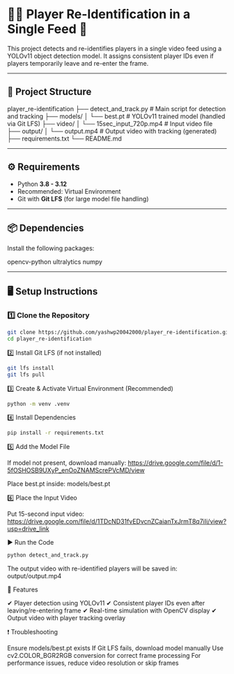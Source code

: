 # 🏃‍♂️ Player Re-Identification in a Single Feed 🎥

This project detects and re-identifies players in a single video feed using a YOLOv11 object detection model. It assigns consistent player IDs even if players temporarily leave and re-enter the frame.

---

## 📂 Project Structure

player_re-identification
├── detect_and_track.py # Main script for detection and tracking
├── models/
│ └── best.pt # YOLOv11 trained model (handled via Git LFS)
├── video/
│ └── 15sec_input_720p.mp4 # Input video file
├── output/
│ └── output.mp4 # Output video with tracking (generated)
├── requirements.txt
└── README.md


---

## ⚙️ Requirements

- Python **3.8 - 3.12**  
- Recommended: Virtual Environment  
- Git with **Git LFS** (for large model file handling)  

---

## 📦 Dependencies

Install the following packages:

opencv-python
ultralytics
numpy

---

## 🖥️ Setup Instructions

### 1️⃣ Clone the Repository

```bash
git clone https://github.com/yashwp20042000/player_re-identification.git
cd player_re-identification
```

2️⃣ Install Git LFS (if not installed)

```bash
git lfs install
git lfs pull
```

3️⃣ Create & Activate Virtual Environment (Recommended)

```bash
python -m venv .venv
```

4️⃣ Install Dependencies

```bash
pip install -r requirements.txt
```

5️⃣ Add the Model File

If model not present, download manually:
https://drive.google.com/file/d/1-5fOSHOSB9UXyP_enOoZNAMScrePVcMD/view

Place best.pt inside:
models/best.pt

6️⃣ Place the Input Video

Put 15-second input video:
https://drive.google.com/file/d/1TDcND31fvEDvcnZCaianTxJrmT8q7iIi/view?usp=drive_link

▶️ Run the Code

~~~bash
python detect_and_track.py
~~~

The output video with re-identified players will be saved in:
output/output.mp4

🎯 Features

✔ Player detection using YOLOv11
✔ Consistent player IDs even after leaving/re-entering frame
✔ Real-time simulation with OpenCV display
✔ Output video with player tracking overlay

❗ Troubleshooting

Ensure models/best.pt exists
If Git LFS fails, download model manually
Use cv2.COLOR_BGR2RGB conversion for correct frame processing
For performance issues, reduce video resolution or skip frames

